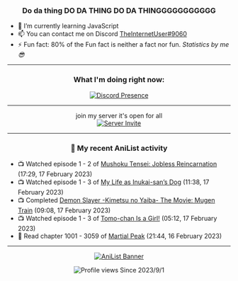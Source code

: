 <div align="center">

### Do da thing DO DA THING DO DA THINGGGGGGGGGGG
</div>

- 🌱 I’m currently learning JavaScript
- 📫 You can contact me on Discord [TheInternetUser#9060](https://discord.com/users/534117072796385300)
- ⚡ Fun fact: 80% of the Fun fact is neither a fact nor fun. _Statistics by me 😎_
<hr>

<div align="center">

### What I'm doing right now:
[![Discord Presence](https://lanyard.cnrad.dev/api/534117072796385300)](https://discord.com/users/534117072796385300)
<hr>

join my server it's open for all <br>
[![Server Invite](https://invidget.switchblade.xyz/bfYgVHxrSs)](https://discord.gg/bfYgVHxrSs)

<hr>
  
### 🌸 My recent AniList activity

</div>

<!-- ANILIST_ACTIVITY:start -->

-   📺 Watched episode 1 - 2 of [Mushoku Tensei: Jobless Reincarnation](https://anilist.co/anime/108465) (17:29, 17 February 2023)
-   📺 Watched episode 1 - 3 of [My Life as Inukai-san’s Dog](https://anilist.co/anime/146346) (11:38, 17 February 2023)
-   📺 Completed [Demon Slayer -Kimetsu no Yaiba- The Movie: Mugen Train](https://anilist.co/anime/112151) (09:08, 17 February 2023)
-   📺 Watched episode 1 - 3 of [Tomo-chan Is a Girl!](https://anilist.co/anime/151806) (05:12, 17 February 2023)
-   📖 Read chapter 1001 - 3059 of [Martial Peak](https://anilist.co/manga/104494) (21:44, 16 February 2023)

<!-- ANILIST_ACTIVITY:end -->
<hr>

<div align="center">

[![AniList Banner](https://img.anili.st/User/929966)](https://anilist.co/user/TheInternetUser)

![Profile views](https://gpvc.arturio.dev/TheInternetUse7) Since 2023/9/1

</div>
